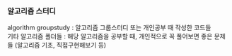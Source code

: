 ### 알고리즘 스터디
algorithm groupstudy : 알고리즘 그룹스터디 또는 개인공부 때 작성한 코드들<br>
기타 알고리즘 폴더들 : 해당 알고리즘을 공부할 때, 개인적으로 꼭 풀어보면 좋은 문제들 (알고리즘 기초, 직접구현해보기 등)

